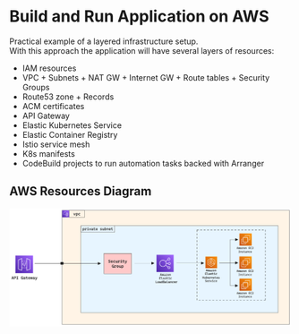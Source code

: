 # Build and Run Application on AWS
Practical example of a layered infrastructure setup.  
With this approach the application will have several layers of resources:

* IAM resources
* VPC + Subnets + NAT GW + Internet GW + Route tables + Security Groups
* Route53 zone + Records
* ACM certificates
* API Gateway
* Elastic Kubernetes Service
* Elastic Container Registry
* Istio service mesh
* K8s manifests
* CodeBuild projects to run automation tasks backed with Arranger

## AWS Resources Diagram

![eks-demo-application](../diagrams/eks-demo-application.png)

